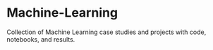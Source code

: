 # Machine-Learning
Collection of Machine Learning case studies and projects with code, notebooks, and results.

